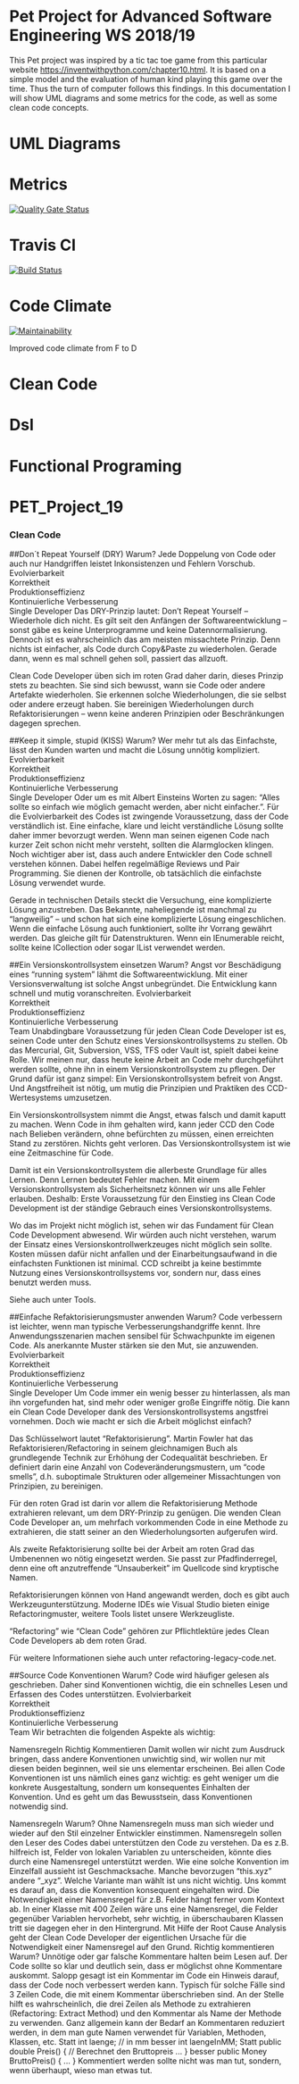 # Pet Project for Advanced Software Engineering WS 2018/19
This Pet project was inspired by a tic tac toe game from this particular website <https://inventwithpython.com/chapter10.html>. It is based on a simple model and the evaluation of human kind  playing this game over the time. Thus the turn of computer follows this findings. In this documentation I will show UML diagrams and some metrics for the code, as well as some clean code concepts.

# UML Diagrams

# Metrics
[![Quality Gate Status](https://sonarcloud.io/api/project_badges/measure?project=knschuckmann_pet_project&metric=alert_status)](https://sonarcloud.io/dashboard?id=knschuckmann_pet_project)

# Travis CI
[![Build Status](https://travis-ci.com/knschuckmann/pet_project.svg?branch=master)](https://travis-ci.com/knschuckmann/pet_project)

# Code Climate
[![Maintainability](https://api.codeclimate.com/v1/badges/883bec08099168100c99/maintainability)](https://codeclimate.com/github/knschuckmann/pet_project/maintainability)

Improved code climate from F to D

# Clean Code

# Dsl

# Functional Programing 


# PET_Project_19

### Clean Code 

##Don´t Repeat Yourself (DRY)
Warum?
Jede Doppelung von Code oder auch nur Handgriffen leistet Inkonsistenzen und Fehlern Vorschub.
Evolvierbarkeit	  
Korrektheit	  
Produktionseffizienz	  
Kontinuierliche Verbesserung	  
Single Developer
Das DRY-Prinzip lautet: Don’t Repeat Yourself – Wiederhole dich nicht. Es gilt seit den Anfängen der Softwareentwicklung – sonst gäbe es keine Unterprogramme und keine Datennormalisierung. Dennoch ist es wahrscheinlich das am meisten missachtete Prinzip. Denn nichts ist einfacher, als Code durch Copy&Paste zu wiederholen. Gerade dann, wenn es mal schnell gehen soll, passiert das allzuoft.

Clean Code Developer üben sich im roten Grad daher darin, dieses Prinzip stets zu beachten. Sie sind sich bewusst, wann sie Code oder andere Artefakte wiederholen. Sie erkennen solche Wiederholungen, die sie selbst oder andere erzeugt haben. Sie bereinigen Wiederholungen durch Refaktorisierungen – wenn keine anderen Prinzipien oder Beschränkungen dagegen sprechen.

##Keep it simple, stupid (KISS)
Warum?
Wer mehr tut als das Einfachste, lässt den Kunden warten und macht die Lösung unnötig kompliziert.
Evolvierbarkeit	  
Korrektheit	  
Produktionseffizienz	  
Kontinuierliche Verbesserung	  
Single Developer
Oder um es mit Albert Einsteins Worten zu sagen: “Alles sollte so einfach wie möglich gemacht werden, aber nicht einfacher.”. Für die Evolvierbarkeit des Codes ist zwingende Voraussetzung, dass der Code verständlich ist. Eine einfache, klare und leicht verständliche Lösung sollte daher immer bevorzugt werden. Wenn man seinen eigenen Code nach kurzer Zeit schon nicht mehr versteht, sollten die Alarmglocken klingen. Noch wichtiger aber ist, dass auch andere Entwickler den Code schnell verstehen können. Dabei helfen regelmäßige Reviews und Pair Programming. Sie dienen der Kontrolle, ob tatsächlich die einfachste Lösung verwendet wurde.

Gerade in technischen Details steckt die Versuchung, eine komplizierte Lösung anzustreben. Das Bekannte, naheliegende ist manchmal zu “langweilig” – und schon hat sich eine komplizierte Lösung eingeschlichen. Wenn die einfache Lösung auch funktioniert, sollte ihr Vorrang gewährt werden. Das gleiche gilt für Datenstrukturen. Wenn ein IEnumerable reicht, sollte keine ICollection oder sogar IList verwendet werden.

##Ein Versionskontrollsystem einsetzen
Warum?
Angst vor Beschädigung eines “running system” lähmt die Softwareentwicklung. Mit einer Versionsverwaltung ist solche Angst unbegründet. Die Entwicklung kann schnell und mutig voranschreiten.
Evolvierbarkeit	  
Korrektheit	  
Produktionseffizienz	  
Kontinuierliche Verbesserung	  
Team
Unabdingbare Voraussetzung für jeden Clean Code Developer ist es, seinen Code unter den Schutz eines Versionskontrollsystems zu stellen. Ob das Mercurial, Git, Subversion, VSS, TFS oder Vault ist, spielt dabei keine Rolle. Wir meinen nur, dass heute keine Arbeit an Code mehr durchgeführt werden sollte, ohne ihn in einem Versionskontrollsystem zu pflegen. Der Grund dafür ist ganz simpel: Ein Versionskontrollsystem befreit von Angst. Und Angstfreiheit ist nötig, um mutig die Prinzipien und Praktiken des CCD-Wertesystems umzusetzen.

Ein Versionskontrollsystem nimmt die Angst, etwas falsch und damit kaputt zu machen. Wenn Code in ihm gehalten wird, kann jeder CCD den Code nach Belieben verändern, ohne befürchten zu müssen, einen erreichten Stand zu zerstören. Nichts geht verloren. Das Versionskontrollsystem ist wie eine Zeitmaschine für Code.

Damit ist ein Versionskontrollsystem die allerbeste Grundlage für alles Lernen. Denn Lernen bedeutet Fehler machen. Mit einem Versionskontrollsystem als Sicherheitsnetz können wir uns alle Fehler erlauben. Deshalb: Erste Voraussetzung für den Einstieg ins Clean Code Development ist der ständige Gebrauch eines Versionskontrollsystems.

Wo das im Projekt nicht möglich ist, sehen wir das Fundament für Clean Code Development abwesend. Wir würden auch nicht verstehen, warum der Einsatz eines Versionskontrollwerkzeuges nicht möglich sein sollte. Kosten müssen dafür nicht anfallen und der Einarbeitungsaufwand in die einfachsten Funktionen ist minimal. CCD schreibt ja keine bestimmte Nutzung eines Versionskontrollsystems vor, sondern nur, dass eines benutzt werden muss.

Siehe auch unter Tools.


##Einfache Refaktorisierungsmuster anwenden
Warum?
Code verbessern ist leichter, wenn man typische Verbesserungshandgriffe kennt. Ihre Anwendungsszenarien machen sensibel für Schwachpunkte im eigenen Code. Als anerkannte Muster stärken sie den Mut, sie anzuwenden.
Evolvierbarkeit	  
Korrektheit	  
Produktionseffizienz	  
Kontinuierliche Verbesserung	  
Single Developer
Um Code immer ein wenig besser zu hinterlassen, als man ihn vorgefunden hat, sind mehr oder weniger große Eingriffe nötig. Die kann ein Clean Code Developer dank des Versionskontrollsystems angstfrei vornehmen. Doch wie macht er sich die Arbeit möglichst einfach?

Das Schlüsselwort lautet “Refaktorisierung”. Martin Fowler hat das Refaktorisieren/Refactoring in seinem gleichnamigen Buch als grundlegende Technik zur Erhöhung der Codequalität beschrieben. Er definiert darin eine Anzahl von Codeveränderungsmustern, um “code smells”, d.h. suboptimale Strukturen oder allgemeiner Missachtungen von Prinzipien, zu bereinigen.

Für den roten Grad ist darin vor allem die Refaktorisierung Methode extrahieren relevant, um dem DRY-Prinzip zu genügen. Die wenden Clean Code Developer an, um mehrfach vorkommenden Code in eine Methode zu extrahieren, die statt seiner an den Wiederholungsorten aufgerufen wird.

Als zweite Refaktorisierung sollte bei der Arbeit am roten Grad das Umbenennen wo nötig eingesetzt werden. Sie passt zur Pfadfinderregel, denn eine oft anzutreffende “Unsauberkeit” im Quellcode sind kryptische Namen.

Refaktorisierungen können von Hand angewandt werden, doch es gibt auch Werkzeugunterstützung. Moderne IDEs wie Visual Studio bieten einige Refactoringmuster, weitere Tools listet unsere Werkzeugliste.

“Refactoring” wie “Clean Code” gehören zur Pflichtlektüre jedes Clean Code Developers ab dem roten Grad.

Für weitere Informationen siehe auch unter refactoring-legacy-code.net.

##Source Code Konventionen
Warum?
Code wird häufiger gelesen als geschrieben. Daher sind Konventionen wichtig, die ein schnelles Lesen und Erfassen des Codes unterstützen.
Evolvierbarkeit	  
Korrektheit	  
Produktionseffizienz	  
Kontinuierliche Verbesserung	  
Team
Wir betrachten die folgenden Aspekte als wichtig:

Namensregeln
Richtig Kommentieren
Damit wollen wir nicht zum Ausdruck bringen, dass andere Konventionen unwichtig sind, wir wollen nur mit diesen beiden beginnen, weil sie uns elementar erscheinen. Bei allen Code Konventionen ist uns nämlich eines ganz wichtig: es geht weniger um die konkrete Ausgestaltung, sondern um konsequentes Einhalten der Konvention. Und es geht um das Bewusstsein, dass Konventionen notwendig sind.

Namensregeln
Warum?
Ohne Namensregeln muss man sich wieder und wieder auf den Stil einzelner Entwickler einstimmen.
Namensregeln sollen den Leser des Codes dabei unterstützen den Code zu verstehen. Da es z.B. hilfreich ist, Felder von lokalen Variablen zu unterscheiden, könnte dies durch eine Namensregel unterstützt werden. Wie eine solche Konvention im Einzelfall aussieht ist Geschmacksache. Manche bevorzugen “this.xyz” andere “_xyz”. Welche Variante man wählt ist uns nicht wichtig. Uns kommt es darauf an, dass die Konvention konsequent eingehalten wird. Die Notwendigkeit einer Namensregel für z.B. Felder hängt ferner vom Kontext ab. In einer Klasse mit 400 Zeilen wäre uns eine Namensregel, die Felder gegenüber Variablen hervorhebt, sehr wichtig, in überschaubaren Klassen tritt sie dagegen eher in den Hintergrund. Mit Hilfe der Root Cause Analysis geht der Clean Code Developer der eigentlichen Ursache für die Notwendigkeit einer Namensregel auf den Grund.
Richtig kommentieren
Warum?
Unnötige oder gar falsche Kommentare halten beim Lesen auf. Der Code sollte so klar und deutlich sein, dass er möglichst ohne Kommentare auskommt.
Salopp gesagt ist ein Kommentar im Code ein Hinweis darauf, dass der Code noch verbessert werden kann. Typisch für solche Fälle sind 3 Zeilen Code, die mit einem Kommentar überschrieben sind. An der Stelle hilft es wahrscheinlich, die drei Zeilen als Methode zu extrahieren (Refactoring: Extract Method) und den Kommentar als Name der Methode zu verwenden. Ganz allgemein kann der Bedarf an Kommentaren reduziert werden, in dem man gute Namen verwendet für Variablen, Methoden, Klassen, etc.
Statt
    int laenge; // in mm
besser
    int laengeInMM; 
Statt
    public double Preis() {
        // Berechnet den Bruttopreis ...
    }
besser
    public Money BruttoPreis() {
        ...
    } 
Kommentiert werden sollte nicht was man tut, sondern, wenn überhaupt, wieso man etwas tut.




